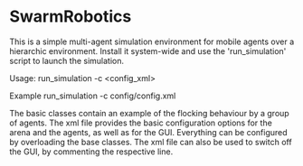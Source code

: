 # SwarmRobotics
This is a simple multi-agent simulation environment for mobile agents over a hierarchic environment.
Install it system-wide and use the 'run_simulation' script to launch the simulation.

Usage:
run_simulation -c <config_xml>

Example
run_simulation -c config/config.xml

The basic classes contain an example of the flocking behaviour by a group of agents.
The xml file provides the basic configuration options for the arena and the agents, as well as for the GUI.
Everything can be configured by overloading the base classes.
The xml file can also be used to switch off the GUI, by commenting the respective line.
